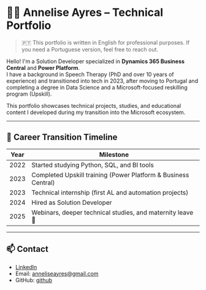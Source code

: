 # 👩‍💻 Annelise Ayres – Technical Portfolio

> 🇵🇹 This portfolio is written in English for professional purposes. If you need a Portuguese version, feel free to reach out.

Hello! I'm a Solution Developer specialized in **Dynamics 365 Business Central** and **Power Platform**.  
I have a background in Speech Therapy (PhD and over 10 years of experience) and transitioned into tech in 2023, after moving to Portugal and completing a degree in Data Science and a Microsoft-focused reskilling program (Upskill).

This portfolio showcases technical projects, studies, and educational content I developed during my transition into the Microsoft ecosystem.

---

## 🚀 Career Transition Timeline

| Year | Milestone |
|------|-----------|
| 2022 | Started studying Python, SQL, and BI tools |
| 2023 | Completed Upskill training (Power Platform & Business Central) |
| 2023 | Technical internship (first AL and automation projects) |
| 2024 | Hired as Solution Developer |
| 2025 | Webinars, deeper technical studies, and maternity leave 💛 |

---

## 📫 Contact

- [LinkedIn](www.linkedin.com/in/annelise-ayres-a763aa63)
- Email: anneliseayres@gmail.com
- GitHub: [github](hhttps://github.com/anneliseayres)
